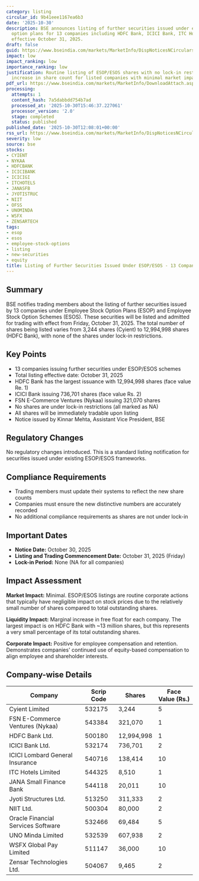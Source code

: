 ```yaml
---
category: listing
circular_id: 9b41eee1167ea6b3
date: '2025-10-30'
description: BSE announces listing of further securities issued under employee stock
  option plans for 13 companies including HDFC Bank, ICICI Bank, ITC Hotels and others,
  effective October 31, 2025.
draft: false
guid: https://www.bseindia.com/markets/MarketInfo/DispNoticesNCirculars.aspx?Noticeid={A04DB3EB-A73F-492D-B87F-4E598301852B}&noticeno=20251030-20&dt=10/30/2025&icount=20&totcount=57&flag=0
impact: low
impact_ranking: low
importance_ranking: low
justification: Routine listing of ESOP/ESOS shares with no lock-in restrictions. Minor
  increase in share count for listed companies with minimal market impact.
pdf_url: https://www.bseindia.com/markets/MarketInfo/DownloadAttach.aspx?id=20251030-20&attachedId=
processing:
  attempts: 1
  content_hash: 7a5dabbdd754b7ad
  processed_at: '2025-10-30T15:46:37.227061'
  processor_version: '2.0'
  stage: completed
  status: published
published_date: '2025-10-30T12:08:01+00:00'
rss_url: https://www.bseindia.com/markets/MarketInfo/DispNoticesNCirculars.aspx?Noticeid={A04DB3EB-A73F-492D-B87F-4E598301852B}&noticeno=20251030-20&dt=10/30/2025&icount=20&totcount=57&flag=0
severity: low
source: bse
stocks:
- CYIENT
- NYKAA
- HDFCBANK
- ICICIBANK
- ICICIGI
- ITCHOTELS
- JANASFB
- JYOTISTRUC
- NIIT
- OFSS
- UNOMINDA
- WSFX
- ZENSARTECH
tags:
- esop
- esos
- employee-stock-options
- listing
- new-securities
- equity
title: Listing of Further Securities Issued Under ESOP/ESOS - 13 Companies
---
```


## Summary

BSE notifies trading members about the listing of further securities issued by 13 companies under Employee Stock Option Plans (ESOP) and Employee Stock Option Schemes (ESOS). These securities will be listed and admitted for trading with effect from Friday, October 31, 2025. The total number of shares being listed varies from 3,244 shares (Cyient) to 12,994,998 shares (HDFC Bank), with none of the shares under lock-in restrictions.

## Key Points

- 13 companies issuing further securities under ESOP/ESOS schemes
- Total listing effective date: October 31, 2025
- HDFC Bank has the largest issuance with 12,994,998 shares (face value Re. 1)
- ICICI Bank issuing 736,701 shares (face value Rs. 2)
- FSN E-Commerce Ventures (Nykaa) issuing 321,070 shares
- No shares are under lock-in restrictions (all marked as NA)
- All shares will be immediately tradable upon listing
- Notice issued by Kinnar Mehta, Assistant Vice President, BSE

## Regulatory Changes

No regulatory changes introduced. This is a standard listing notification for securities issued under existing ESOP/ESOS frameworks.

## Compliance Requirements

- Trading members must update their systems to reflect the new share counts
- Companies must ensure the new distinctive numbers are accurately recorded
- No additional compliance requirements as shares are not under lock-in

## Important Dates

- **Notice Date:** October 30, 2025
- **Listing and Trading Commencement Date:** October 31, 2025 (Friday)
- **Lock-in Period:** None (NA for all companies)

## Impact Assessment

**Market Impact:** Minimal. ESOP/ESOS listings are routine corporate actions that typically have negligible impact on stock prices due to the relatively small number of shares compared to total outstanding shares.

**Liquidity Impact:** Marginal increase in free float for each company. The largest impact is on HDFC Bank with ~13 million shares, but this represents a very small percentage of its total outstanding shares.

**Corporate Impact:** Positive for employee compensation and retention. Demonstrates companies' continued use of equity-based compensation to align employee and shareholder interests.

## Company-wise Details

| Company | Scrip Code | Shares | Face Value (Rs.) |
|---------|------------|---------|------------------|
| Cyient Limited | 532175 | 3,244 | 5 |
| FSN E-Commerce Ventures (Nykaa) | 543384 | 321,070 | 1 |
| HDFC Bank Ltd. | 500180 | 12,994,998 | 1 |
| ICICI Bank Ltd. | 532174 | 736,701 | 2 |
| ICICI Lombard General Insurance | 540716 | 138,414 | 10 |
| ITC Hotels Limited | 544325 | 8,510 | 1 |
| JANA Small Finance Bank | 544118 | 20,011 | 10 |
| Jyoti Structures Ltd. | 513250 | 311,333 | 2 |
| NIIT Ltd. | 500304 | 80,000 | 2 |
| Oracle Financial Services Software | 532466 | 69,484 | 5 |
| UNO Minda Limited | 532539 | 607,938 | 2 |
| WSFX Global Pay Limited | 511147 | 36,000 | 10 |
| Zensar Technologies Ltd. | 504067 | 9,465 | 2 |